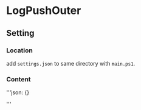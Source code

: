 # LogPushOuter
## Setting
### Location
add `settings.json` to same directory with `main.ps1`.
### Content

'''json:
{}

'''

